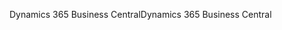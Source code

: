 <span data-ttu-id="f2ff9-101">Dynamics 365 Business Central</span><span class="sxs-lookup"><span data-stu-id="f2ff9-101">Dynamics 365 Business Central</span></span>
